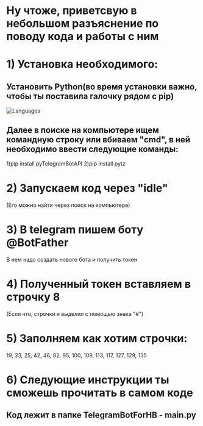 # Ну чтоже, приветсвую в небольшом разъяснение по поводу кода и работы с ним


# 1) Установка необходимого:

## Установить Python(во время установки важно, чтобы ты поставила галочку рядом с pip) 
![Languages](https://skillicons.dev/icons?i=py&theme=dark)
## Далее в поиске на компьютере ищем командную строку или вбиваем "cmd", в ней необходимо ввести следующие команды:
1)pip install pyTelegramBotAPI
2)pip install pytz

# 2) Запускаем код через "idle"
(Его можно найти через поиск на компьютере)
# 3) В telegram пишем боту @BotFather
В нем надо создать нового бота и получить токен
# 4) Полученный токен вставляем в строчку 8
(Если что, строчки я выделил с помощью знака "#")
# 5) Заполняем как хотим строчки:
19, 23, 25, 42, 46, 82, 95, 100, 109, 113, 117, 127, 129, 135
# 6) Следующие инструкции ты сможешь прочитать в самом коде

## Код лежит в папке TelegramBotForHB - main.py